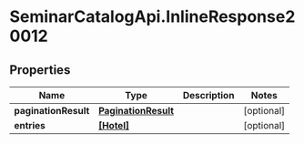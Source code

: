 # SeminarCatalogApi.InlineResponse20012

## Properties
Name | Type | Description | Notes
------------ | ------------- | ------------- | -------------
**paginationResult** | [**PaginationResult**](PaginationResult.md) |  | [optional] 
**entries** | [**[Hotel]**](Hotel.md) |  | [optional] 


